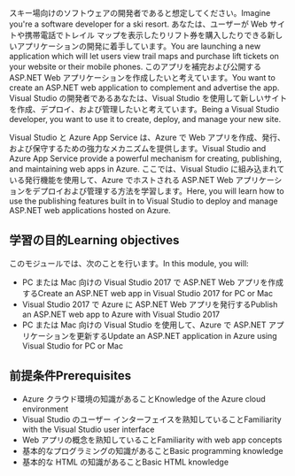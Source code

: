 <span data-ttu-id="69cc0-101">スキー場向けのソフトウェアの開発者であると想定してください。</span><span class="sxs-lookup"><span data-stu-id="69cc0-101">Imagine you're a software developer for a ski resort.</span></span> <span data-ttu-id="69cc0-102">あなたは、ユーザーが Web サイトや携帯電話でトレイル マップを表示したりリフト券を購入したりできる新しいアプリケーションの開発に着手しています。</span><span class="sxs-lookup"><span data-stu-id="69cc0-102">You are launching a new application which will let users view trail maps and purchase lift tickets on your website or their mobile phones.</span></span> <span data-ttu-id="69cc0-103">このアプリを補完および公開する ASP.NET Web アプリケーションを作成したいと考えています。</span><span class="sxs-lookup"><span data-stu-id="69cc0-103">You want to create an ASP.NET web application to complement and advertise the app.</span></span> <span data-ttu-id="69cc0-104">Visual Studio の開発者であるあなたは、Visual Studio を使用して新しいサイトを作成、デプロイ、および管理したいと考えています。</span><span class="sxs-lookup"><span data-stu-id="69cc0-104">Being a Visual Studio developer, you want to use it to create, deploy, and manage your new site.</span></span>

<span data-ttu-id="69cc0-105">Visual Studio と Azure App Service は、Azure で Web アプリを作成、発行、および保守するための強力なメカニズムを提供します。</span><span class="sxs-lookup"><span data-stu-id="69cc0-105">Visual Studio and Azure App Service provide a powerful mechanism for creating, publishing, and maintaining web apps in Azure.</span></span> <span data-ttu-id="69cc0-106">ここでは、Visual Studio に組み込まれている発行機能を使用して、Azure でホストされる ASP.NET Web アプリケーションをデプロイおよび管理する方法を学習します。</span><span class="sxs-lookup"><span data-stu-id="69cc0-106">Here, you will learn how to use the publishing features built in to Visual Studio to deploy and manage ASP.NET web applications hosted on Azure.</span></span>

## <a name="learning-objectives"></a><span data-ttu-id="69cc0-107">学習の目的</span><span class="sxs-lookup"><span data-stu-id="69cc0-107">Learning objectives</span></span>

<span data-ttu-id="69cc0-108">このモジュールでは、次のことを行います。</span><span class="sxs-lookup"><span data-stu-id="69cc0-108">In this module, you will:</span></span>

- <span data-ttu-id="69cc0-109">PC または Mac 向けの Visual Studio 2017 で ASP.NET Web アプリを作成する</span><span class="sxs-lookup"><span data-stu-id="69cc0-109">Create an ASP.NET web app in Visual Studio 2017 for PC or Mac</span></span>
- <span data-ttu-id="69cc0-110">Visual Studio 2017 で Azure に ASP.NET Web アプリを発行する</span><span class="sxs-lookup"><span data-stu-id="69cc0-110">Publish an ASP.NET web app to Azure with Visual Studio 2017</span></span>
- <span data-ttu-id="69cc0-111">PC または Mac 向けの Visual Studio を使用して、Azure で ASP.NET アプリケーションを更新する</span><span class="sxs-lookup"><span data-stu-id="69cc0-111">Update an ASP.NET application in Azure using Visual Studio for PC or Mac</span></span>

## <a name="prerequisites"></a><span data-ttu-id="69cc0-112">前提条件</span><span class="sxs-lookup"><span data-stu-id="69cc0-112">Prerequisites</span></span>

- <span data-ttu-id="69cc0-113">Azure クラウド環境の知識があること</span><span class="sxs-lookup"><span data-stu-id="69cc0-113">Knowledge of the Azure cloud environment</span></span>
- <span data-ttu-id="69cc0-114">Visual Studio のユーザー インターフェイスを熟知していること</span><span class="sxs-lookup"><span data-stu-id="69cc0-114">Familiarity with the Visual Studio user interface</span></span>
- <span data-ttu-id="69cc0-115">Web アプリの概念を熟知していること</span><span class="sxs-lookup"><span data-stu-id="69cc0-115">Familiarity with web app concepts</span></span>
- <span data-ttu-id="69cc0-116">基本的なプログラミングの知識があること</span><span class="sxs-lookup"><span data-stu-id="69cc0-116">Basic programming knowledge</span></span>
- <span data-ttu-id="69cc0-117">基本的な HTML の知識があること</span><span class="sxs-lookup"><span data-stu-id="69cc0-117">Basic HTML knowledge</span></span>
